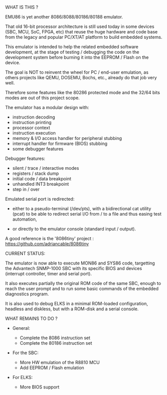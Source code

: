 WHAT IS THIS ?

EMU86 is yet another 8086/8088/80186/80188 emulator.

That old 16-bit processor architecture is still used today in some devices
(SBC, MCU, SoC, FPGA, etc) that reuse the huge hardware and code base from
the legacy and popular PC/XT/AT platform to build embedded systems.

This emulator is intended to help the related embedded software development,
at the stage of testing / debugging the code on the development system before
burning it into the EEPROM / Flash on the device.

The goal is NOT to reinvent the wheel for PC / end-user emulation, as others
projects like QEMU, DOSEMU, Bochs, etc., already do that job very well.

Therefore some features like the 80286 protected mode and the 32/64 bits
modes are out of this project scope.

The emulator has a modular design with:
- instruction decoding
- instruction printing
- processor context
- instruction execution
- memory & I/O access handler for peripheral stubbing
- interrupt handler for firmware (BIOS) stubbing
- some debugger features

Debugger features:
- silent / trace / interactive modes
- registers / stack dump
- initial code / data breakpoint
- unhandled INT3 breakpoint
- step in / over

Emulated serial port is redirected:

* either to a pseudo-terminal (/dev/pts), with a bidirectional cat utility
(pcat) to be able to redirect serial I/O from / to a file and thus easing
test automation,

* or directly to the emulator console (standard input / output).

A good reference is the '8086tiny' project : https://github.com/adriancable/8086tiny


CURRENT STATUS:

The emulator is now able to execute MON86 and SYS86 code, targetting the
Advantech SNMP-1000 SBC with its specific BIOS and devices (interrupt
controller, timer and serial port).

It also executes partially the original ROM code of the same SBC, enough to
reach the user prompt and to run some basic commands of the embedded
diagnostics program.

It is also used to debug ELKS in a minimal ROM-loaded configuration,
headless and diskless, but with a ROM-disk and a serial console.


WHAT REMAINS TO DO ?

* General:
  - Complete the 8086 instruction set
  - Complete the 80186 instruction set

* For the SBC:
  - More HW emulation of the R8810 MCU
  - Add EEPROM / Flash emulation

* For ELKS:
  - More BIOS support
